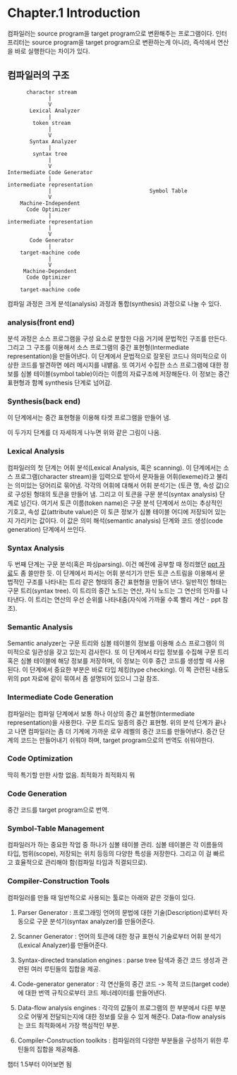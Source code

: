 # Chapter.1 Introduction

컴파일러는 source program을 target program으로 변환해주는 프로그램이다. 인터프리터는 source program을 target program으로 변환하는게 아니라, 즉석에서 연산을 바로 실행한다는 차이가 있다.

## 컴파일러의 구조

```
      character stream
             |
             V
       Lexical Analyzer
             |
        token stream
             |
             V
       Syntax Analyzer
             |
        syntax tree
             |
             V
Intermediate Code Generator
             |
intermediate representation
             |                               Symbol Table
             V
    Machine-Independent
      Code Optimizer
             |
intermediate representation
             |
             V
       Code Generator
             |
    target-machine code
             |
             V
     Machine-Dependent
      Code Optimizer
             |
    target-machine code
```

컴파일 과정은 크게 분석(analysis) 과정과 통합(synthesis) 과정으로 나눌 수 있다.

### analysis(front end)

분석 과정은 소스 프로그램을 구성 요소로 분할한 다음 거기에 문법적인 구조를 만든다. 그리고 그 구조를 이용해서 소스 프로그램의 중간 표현형(Intermediate representation)을 만들어낸다. 이 단계에서 문법적으로 잘못된 코드나 의미적으로 이상한 코드를 발견하면 에러 메시지를 내뱉음. 또 여기서 수집한 소스 프로그램에 대한 정보를 심볼 테이블(symbol table)이라는 이름의 자료구조에 저장해둔다. 이 정보는 중간 표현형과 함꼐 synthesis 단계로 넘어감.

### Synthesis(back end)

이 단계에서는 중간 표현형을 이용해 타겟 프로그램을 만들어 냄. 

이 두가지 단계를 더 자세하게 나누면 위와 같은 그림이 나옴. 

### Lexical Analysis

컴파일러의 첫 단계는 어휘 분석(Lexical Analysis, 혹은 scanning). 이 단계에서는 소스 프로그램(character stream)을 입력으로 받아서 문자들을 어휘(lexeme)라고 불리는 의미있는 덩어리로 묶어냄. 각각의 어휘에 대해서 어휘 분석기는 (토큰 명, 속성 값)으로 구성된 형태의 토큰을 만들어 냄. 그리고 이 토큰을 구문 분석(syntax analysis) 단계로 넘긴다. 여기서 토큰 이름(token name)은 구문 분석 단계에서 쓰이는 추상적인 기호고, 속성 값(attribute value)은 이 토큰 정보가 심볼 테이블 어디에 저장되어 있는지 가리키는 값이다. 이 값은 의미 해석(semantic analysis) 단계와 코드 생성(code generation) 단계에서 쓰인다.

### Syntax Analysis

두 번째 단계는 구문 분석(혹은 파싱parsing). 이건 예전에 공부할 때 정리했던 [ppt 자료](http://www.slideshare.net/namhyeonuk90/pl-1)도 좀 쓸만한 듯. 이 단계에서 파서는 어휘 분석기가 만든 토큰 스트림을 이용해서 문법적인 구조를 나타내는 트리 같은 형태의 중간 표현형을 만들어 낸다. 일반적인 형태는 구문 트리(syntax tree). 이 트리의 중간 노드는 연산, 자식 노드는 그 연산의 인자를 나타낸다. 이 트리는 연산의 우선 순위를 나타내줌(자식에 가까울 수록 빨리 계산 - ppt 참조).

### Semantic Analysis

Semantic analyzer는 구문 트리와 심볼 테이블의 정보를 이용해 소스 프로그램이 의미적으로 일관성을 갖고 있는지 검사한다. 또 이 단계에서 타입 정보를 수집해 구문 트리 혹은 심볼 테이블에 해당 정보를 저장하며, 이 정보는 이후 중간 코드를 생성할 때 사용된다. 이 단계에서 중요한 부분은 바로 타입 체킹(type checking). 이 쪽 관련된 내용도 위의 ppt 자료에 같이 묶여서 좀 설명되어 있으니 그걸 참조.

### Intermediate Code Generation

컴파일러는 컴파일 단계에서 보통 하나 이상의 중간 표현형(Intermediate representation)을 사용한다. 구문 트리도 일종의 중간 표현형. 위의 분석 단계가 끝나고 나면 컴파일러는 좀 더 기계에 가까운 로우 레벨의 중간 코드를 만들어낸다. 중간 단계의 코드는 만들어내기 쉬워야 하며, target program으로의 번역도 쉬워야한다.  

### Code Optimization

딱히 특기할 만한 사항 없음. 최적화가 최적화지 뭐

### Code Generation

중간 코드를 target program으로 번역.

### Symbol-Table Management

컴파일러가 하는 중요한 작업 중 하나가 심볼 테이블 관리. 심볼 테이블은 각 이름들의 타입, 범위(scope), 저장되는 위치 등등의 다양한 특성을 저장한다. 그리고 이 걸 빠르고 효율적으로 관리해야 함(컴파일 타임과 직결되므로). 

### Compiler-Construction Tools

컴파일러를 만들 때 일반적으로 사용되는 툴로는 아래와 같은 것들이 있다.

1. Parser Generator : 프로그래밍 언어의 문법에 대한 기술(Description)로부터 자동으로 구문 분석기(syntax analyzer)를 만들어준다.

2. Scanner Generator : 언어의 토큰에 대한 정규 표현식 기술로부터 어휘 분석기(Lexical Analyzer)를 만들어준다.

3. Syntax-directed translation engines : parse tree 탐색과 중간 코드 생성과 관련된 여러 루틴들의 집합을 제공.

4. Code-generator generator : 각 연산들의 중간 코드 -> 목적 코드(target code)에 대한 번역 규칙으로부터 코드 제너레이터를 만들어낸다.

5. Data-flow analysis engines : 각각의 값들이 프로그램의 한 부분에서 다른 부분으로 어떻게 전달되는지에 대한 정보를 모을 수 있게 해준다. Data-flow analysis는 코드 최적화에서 가장 핵심적인 부분.

6. Compiler-Construction toolkits : 컴파일러의 다양한 부분들을 구성하기 위한 루틴들의 집합을 제공해줌.

챕터 1.5부터 이어보면 됨